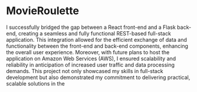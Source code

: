 # MovieRoulette

I successfully bridged the gap between a React front-end and a Flask back-end, creating a seamless and fully functional REST-based full-stack application. This integration allowed for the efficient exchange of data and functionality between the front-end and back-end components, enhancing the overall user experience. Moreover, with future plans to host the application on Amazon Web Services (AWS), I ensured scalability and reliability in anticipation of increased user traffic and data processing demands. This project not only showcased my skills in full-stack development but also demonstrated my commitment to delivering practical, scalable solutions in the
